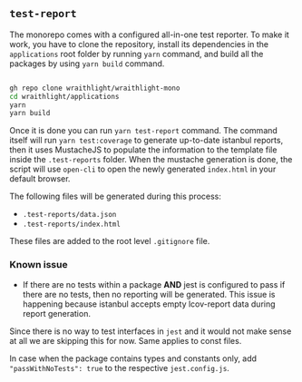 ## `test-report`

The monorepo comes with a configured all-in-one test reporter. To make it work, you have to clone the repository, install its dependencies in the `applications` root folder by running `yarn` command, and build all the packages by using `yarn build` command.

```sh

gh repo clone wraithlight/wraithlight-mono
cd wraithlight/applications
yarn
yarn build

```

Once it is done you can run `yarn test-report` command. The command itself will run `yarn test:coverage` to generate up-to-date istanbul reports, then it uses MustacheJS to populate the information to the template file inside the `.test-reports` folder.
When the mustache generation is done, the script will use `open-cli` to open the newly generated `index.html` in your default browser.

The following files will be generated during this process:
* `.test-reports/data.json`
* `.test-reports/index.html`

These files are added to the root level `.gitignore` file.

### Known issue
* If there are no tests within a package **AND** jest is configured to pass if there are no tests, then no reporting will be generated. This issue is happening because istanbul accepts empty lcov-report data during report generation.

Since there is no way to test interfaces in `jest` and it would not make sense at all we are skipping this for now.
Same applies to const files.

In case when the package contains types and constants only, add `"passWithNoTests": true` to the respective `jest.config.js`.